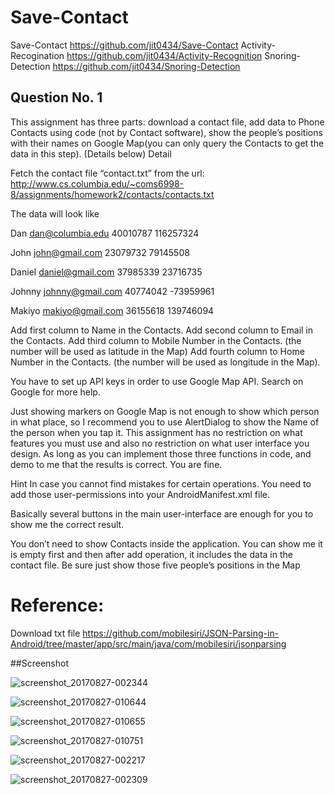 # Save-Contact 
Save-Contact https://github.com/jit0434/Save-Contact
Activity-Recogination  https://github.com/jit0434/Activity-Recognition
Snoring-Detection https://github.com/jit0434/Snoring-Detection

## Question No. 1



This assignment has three parts: download a contact file, add data to Phone Contacts using
code (not by Contact software), show the people’s positions with their names on Google
Map(you can only query the Contacts to get the data in this step). (Details below) Detail

Fetch the contact file “contact.txt” from the url:
http://www.cs.columbia.edu/~coms6998-8/assignments/homework2/contacts/contacts.txt

The data will look like

Dan dan@columbia.edu 40010787 116257324

John john@gmail.com 23079732 79145508

Daniel daniel@gmail.com 37985339 23716735

Johnny johnny@gmail.com 40774042 -73959961

Makiyo makiyo@gmail.com 36155618 139746094


Add first column to Name in the Contacts.
Add second column to Email in the Contacts.
Add third column to Mobile Number in the Contacts. (the number will be used as latitude in
the Map)
Add fourth column to Home Number in the Contacts. (the number will be used as longitude
in the Map).

You have to set up API keys in order to use Google Map API. Search on Google for more
help.

Just showing markers on Google Map is not enough to show which person in what place, so I
recommend you to use AlertDialog to show the Name of the person when you tap it.
This assignment has no restriction on what features you must use and also no restriction on
what user interface you design. As long as you can implement those three functions in code,
and demo to me that the results is correct. You are fine.

Hint
In case you cannot find mistakes for certain operations. You need to add those
user-permissions into your AndroidManifest.xml file.
<uses-permission android:name="android.permission.INTERNET"/>
<uses-permission android:name="android.permission.WRITE_EXTERNAL_STORAGE" />
<uses-permission android:name="android.permission.WRITE_CONTACTS"/>
<uses-permission android:name="android.permission.READ_CONTACTS"/>

Basically several buttons in the main user-interface are enough for you to show me the
correct result.

You don’t need to show Contacts inside the application. You can show me it is empty first
and then after add operation, it includes the data in the contact file.
Be sure just show those five people’s positions in the Map



# Reference:
Download txt file
https://github.com/mobilesiri/JSON-Parsing-in-Android/tree/master/app/src/main/java/com/mobilesiri/jsonparsing

##Screenshot

![screenshot_20170827-002344](https://user-images.githubusercontent.com/26283082/29862837-5662c156-8d8b-11e7-96b5-680d3d811def.jpg)

![screenshot_20170827-010644](https://user-images.githubusercontent.com/26283082/29862838-5665eba6-8d8b-11e7-9659-187a5d1b33d1.jpg)

![screenshot_20170827-010655](https://user-images.githubusercontent.com/26283082/29862842-5693f7e4-8d8b-11e7-8b42-e3d992d35933.jpg)

![screenshot_20170827-010751](https://user-images.githubusercontent.com/26283082/29862841-568e67b6-8d8b-11e7-98ef-d21a907d1f63.jpg)

![screenshot_20170827-002217](https://user-images.githubusercontent.com/26283082/29862839-568bd5b4-8d8b-11e7-881b-5854315cccb3.jpg)

![screenshot_20170827-002309](https://user-images.githubusercontent.com/26283082/29862840-568d9be2-8d8b-11e7-9b54-ccc0e6860658.jpg)
